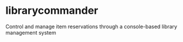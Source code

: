 # librarycommander
Control and manage item reservations through a console-based library management system

